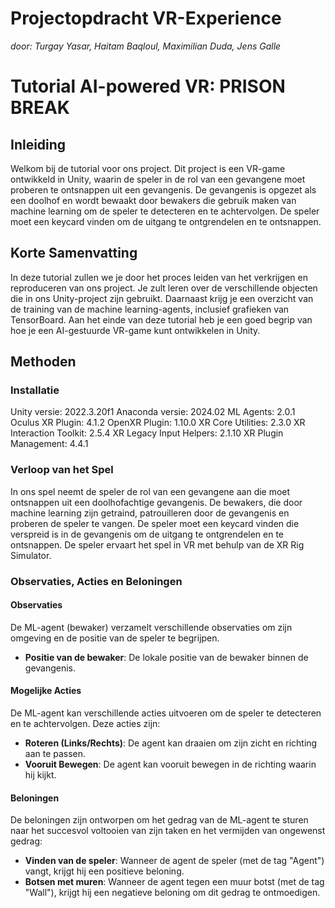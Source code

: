 # Projectopdracht VR-Experience
*door: Turgay Yasar, Haitam Baqloul, Maximilian Duda, Jens Galle*

# Tutorial AI-powered VR: PRISON BREAK

## Inleiding

Welkom bij de tutorial voor ons project. Dit project is een VR-game ontwikkeld in Unity, waarin de speler in de rol van een gevangene moet proberen te ontsnappen uit een gevangenis. De gevangenis is opgezet als een doolhof en wordt bewaakt door bewakers die gebruik maken van machine learning om de speler te detecteren en te achtervolgen. De speler moet een keycard vinden om de uitgang te ontgrendelen en te ontsnappen.

## Korte Samenvatting

In deze tutorial zullen we je door het proces leiden van het verkrijgen en reproduceren van ons project. Je zult leren over de verschillende objecten die in ons Unity-project zijn gebruikt. Daarnaast krijg je een overzicht van de training van de machine learning-agents, inclusief grafieken van TensorBoard. Aan het einde van deze tutorial heb je een goed begrip van hoe je een AI-gestuurde VR-game kunt ontwikkelen in Unity.

## Methoden

### Installatie

Unity versie: 2022.3.20f1
Anaconda versie: 2024.02
ML Agents: 2.0.1
Oculus XR Plugin: 4.1.2
OpenXR Plugin: 1.10.0
XR Core Utilities: 2.3.0
XR Interaction Toolkit: 2.5.4
XR Legacy Input Helpers: 2.1.10
XR Plugin Management: 4.4.1

### Verloop van het Spel

In ons spel neemt de speler de rol van een gevangene aan die moet ontsnappen uit een doolhofachtige gevangenis. De bewakers, die door machine learning zijn getraind, patrouilleren door de gevangenis en proberen de speler te vangen. De speler moet een keycard vinden die verspreid is in de gevangenis om de uitgang te ontgrendelen en te ontsnappen. De speler ervaart het spel in VR met behulp van de XR Rig Simulator.

### Observaties, Acties en Beloningen

#### Observaties

De ML-agent (bewaker) verzamelt verschillende observaties om zijn omgeving en de positie van de speler te begrijpen.

- **Positie van de bewaker**: De lokale positie van de bewaker binnen de gevangenis.

#### Mogelijke Acties

De ML-agent kan verschillende acties uitvoeren om de speler te detecteren en te achtervolgen. Deze acties zijn:

- **Roteren (Links/Rechts)**: De agent kan draaien om zijn zicht en richting aan te passen.
- **Vooruit Bewegen**: De agent kan vooruit bewegen in de richting waarin hij kijkt.

#### Beloningen

De beloningen zijn ontworpen om het gedrag van de ML-agent te sturen naar het succesvol voltooien van zijn taken en het vermijden van ongewenst gedrag:

- **Vinden van de speler**: Wanneer de agent de speler (met de tag "Agent") vangt, krijgt hij een positieve beloning.
- **Botsen met muren**: Wanneer de agent tegen een muur botst (met de tag "Wall"), krijgt hij een negatieve beloning om dit gedrag te ontmoedigen.

